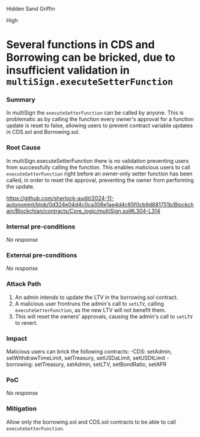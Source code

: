 Hidden Sand Griffin

High

# Several functions in CDS and Borrowing can be bricked, due to insufficient validation in `multiSign.executeSetterFunction`

### Summary

In multiSign the `executeSetterFunction` can be called by anyone. This is problematic as by calling the function every owner's approval for a function update is reset to false, allowing users to prevent contract variable updates in CDS.sol and Borrowing.sol.

### Root Cause

In multiSign.executeSetterFunction there is no validation preventing users from successfully calling the function. This enables malicious users to call `executeSetterFunction` right before an owner-only setter function has been called, in order to reset the approval, preventing the owner from performing the update.

https://github.com/sherlock-audit/2024-11-autonomint/blob/0d324e04d4c0ca306e1ae4d4c65f0cb9d681751b/Blockchain/Blockchian/contracts/Core_logic/multiSign.sol#L304-L314


### Internal pre-conditions

_No response_

### External pre-conditions

_No response_

### Attack Path

1. An admin intends to update the LTV in the borrowing.sol contract.
2. A malicious user frontruns the admin's call to `setLTV`, calling `executeSetterFunction`, as the new LTV will not benefit them.
3. This will reset the owners' approvals, causing the admin's call to `setLTV` to revert.

### Impact

Malicious users can brick the following contracts:
-CDS: setAdmin, setWithdrawTimeLimit, setTreasury, setUSDaLimit, setUSDtLimit
-borrowing: setTreasury, setAdmin, setLTV, setBondRatio, setAPR

### PoC

_No response_

### Mitigation

Allow only the borrowing.sol and CDS.sol contracts to be able to call  `executeSetterFunction`.